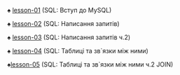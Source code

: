 ♠ [lesson-01](https://github.com/RomanTaras/MySQL/tree/lesson1)  (SQL: Вступ до MySQL)

♠ [lesson-02](https://github.com/RomanTaras/MySQL/tree/lesson2)  (SQL: Написання запитів)

♠ [lesson-03](https://github.com/RomanTaras/MySQL/tree/lesson3)  (SQL: Написання запитів ч.2)

♠ [lesson-04](https://github.com/RomanTaras/MySQL/tree/lesson4)  (SQL: Таблиці та зв`язки між ними)

♠[lesson-05](https://github.com/RomanTaras/MySQL/tree/lesson5)  (SQL: Таблиці та зв`язки між ними ч.2 JOIN)
